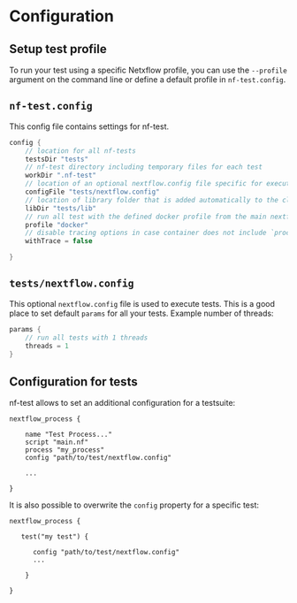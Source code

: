 # Configuration

## Setup test profile

To run your test using a specific Netxflow profile, you can use the `--profile` argument on the command line or define a default profile in `nf-test.config`.


##  `nf-test.config`

This config file contains settings for nf-test.

```groovy
config {
    // location for all nf-tests
    testsDir "tests"
    // nf-test directory including temporary files for each test
    workDir ".nf-test"
    // location of an optional nextflow.config file specific for executing tests
    configFile "tests/nextflow.config"
    // location of library folder that is added automatically to the classpath
    libDir "tests/lib"    
    // run all test with the defined docker profile from the main nextflow.config
    profile "docker"
    // disable tracing options in case container does not include `procps` Linux tool.
    withTrace = false

}
```

## `tests/nextflow.config`

This optional `nextflow.config` file is used to execute tests. This is a good place to set default `params` for all your tests. Example number of threads:

```groovy
params {
    // run all tests with 1 threads
    threads = 1
}
```

## Configuration for tests

nf-test allows to set an additional configuration for a testsuite:

```
nextflow_process {

    name "Test Process..."
    script "main.nf"
    process "my_process"
    config "path/to/test/nextflow.config"

    ...

}
```

It is also possible to overwrite the `config` property for a specific test:

```
nextflow_process {

   test("my test") {

      config "path/to/test/nextflow.config"
      ...

    }

}
```
